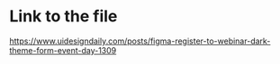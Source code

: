 # Link to the file

https://www.uidesigndaily.com/posts/figma-register-to-webinar-dark-theme-form-event-day-1309

